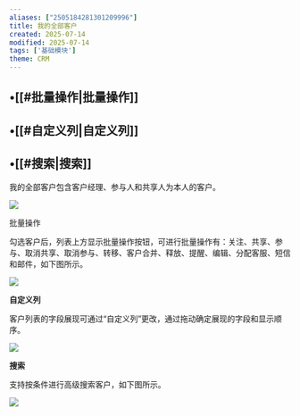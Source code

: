 ```yaml
---
aliases: ["2505184281301209996"]
title: 我的全部客户
created: 2025-07-14
modified: 2025-07-14
tags: ['基础模块']
theme: CRM
---
```


## •[[#批量操作|批量操作]]

## •[[#自定义列|自定义列]]

## •[[#搜索|搜索]]

我的全部客户包含客户经理、参与人和共享人为本人的客户。

![](d1e2306ccd77c88ed225d29413ab06ca.jpg)

批量操作

勾选客户后，列表上方显示批量操作按钮，可进行批量操作有：关注、共享、参与、取消共享、取消参与、转移、客户合并、释放、提醒、编辑、分配客服、短信和邮件，如下图所示。

![](d875bdcdde96c12dd594c3e08ea4ac35.jpg)

**自定义列**

客户列表的字段展现可通过“自定义列”更改，通过拖动确定展现的字段和显示顺序。

![](056e4de14d6fb21ba524d3aa5c4576a3.jpg)

**搜索**

支持按条件进行高级搜索客户，如下图所示。

![](576acf015361f26f66feab3128b05698.jpg)